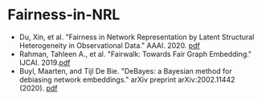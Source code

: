 # Fairness-in-NRL

- Du, Xin, et al. "Fairness in Network Representation by Latent Structural Heterogeneity in Observational Data." AAAI. 2020. [pdf](http://wwwis.win.tue.nl/~wouter/Publ/C21-MLSD.pdf)
- Rahman, Tahleen A., et al. "Fairwalk: Towards Fair Graph Embedding." IJCAI. 2019.[pdf](https://www.ijcai.org/Proceedings/2019/0456.pdf)
- Buyl, Maarten, and Tijl De Bie. "DeBayes: a Bayesian method for debiasing network embeddings." arXiv preprint arXiv:2002.11442 (2020). [pdf](https://arxiv.org/pdf/2002.11442.pdf)
